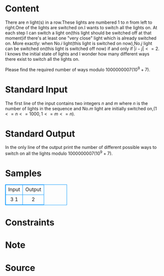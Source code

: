 
# Content

There are $n$ light(s) in a row.These lights are numbered $1$ to $n$ from left to right.One of the lights are switched on.I wants to switch all the lights on. 
At each step I can switch a light on(this light should be switched off at that moment)if there's at least one "very close" light which is already switched on.
More exactly: when No.$i$ light(this light is switched on now),No.$j$ light can be switched on(this light is switched off now) if and only if $|i-j|<=2$.
I knows the initial state of lights and I wonder how many different ways there exist to switch all the lights on.

Please find the required number of ways modulo $1000000007 (10^9+7)$.

# Standard Input

The first line of the input contains two integers $n$ and $m$ where $n$ is the number of lights in the sequence and No.$m$ light are initially switched on,$(1<=n<=1000,1<=m<=n)$.

# Standard Output

In the only line of the output print the number of different possible ways to switch on all the lights modulo $1000000007 (10^9+7)$.

# Samples

<style>
        table,table tr th, table tr td { border:1px solid #0094ff; }
        table { width: 200px; min-height: 25px; line-height: 25px; text-align: center; border-collapse: collapse;}   
    </style>
<table>
	<tr>
		<td>Input</td>
		<td>Output</td>
	</tr>
<tr><td>3 1</td><td>2</td></tr></table>


# Constraints



# Note



# Source


